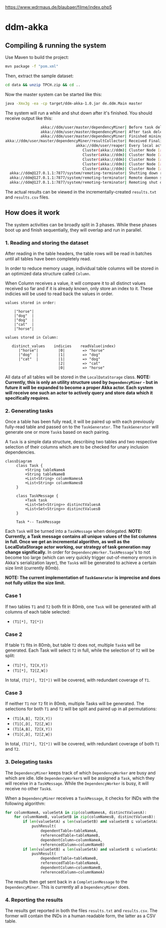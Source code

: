 https://www.wdrmaus.de/blaubaer/filme/index.php5


# ddm-akka

## Compiling & running the system

Use Maven to build the project:

```sh
mvn package -f "pom.xml"
```

Then, extract the sample dataset:

```sh
cd data && unzip TPCH.zip && cd ..
```

Now the master system can be started like this:

```sh
java -Xmx3g -ea -cp target/ddm-akka-1.0.jar de.ddm.Main master
```

The system will run a while and shut down after it's finished. You  should receive output like this:

```sh
                akka://ddm/user/master/dependencyMiner| Before task delegation: 0 unassigned tasks
                akka://ddm/user/master/dependencyMiner| After task delegation: 0 unassigned tasks
                akka://ddm/user/master/dependencyMiner| Finished mining within 154548 ms!
akka://ddm/user/master/dependencyMiner/resultCollector| Received FinalizeMessage!
                                akka://ddm/user/reaper| Every local actor has been reaped. Terminating the actor system...
                                   Cluster(akka://ddm)| Cluster Node [akka://ddm@127.0.1.1:7877] - Marked address [akka://ddm@127.0.1.1:7877] as [Leaving]
                                   Cluster(akka://ddm)| Cluster Node [akka://ddm@127.0.1.1:7877] - Leader is moving node [akka://ddm@127.0.1.1:7877] to [Exiting]
                                   Cluster(akka://ddm)| Cluster Node [akka://ddm@127.0.1.1:7877] - Exiting completed
                                   Cluster(akka://ddm)| Cluster Node [akka://ddm@127.0.1.1:7877] - Shutting down...
                                   Cluster(akka://ddm)| Cluster Node [akka://ddm@127.0.1.1:7877] - Successfully shut down
  akka://ddm@127.0.1.1:7877/system/remoting-terminator| Shutting down remote daemon.
  akka://ddm@127.0.1.1:7877/system/remoting-terminator| Remote daemon shut down; proceeding with flushing remote transports.
  akka://ddm@127.0.1.1:7877/system/remoting-terminator| Remoting shut down.
```

The actual results can be viewed in the incrementally-created `results.txt` and `results.csv` files.

## How does it work

The system activities can be broadly split in 3 phases. While these phases boot up and finish sequentially, they will overlap and run in parallel.

### 1. Reading and storing the dataset

After reading in the table headers, the table rows will be read in batches until all tables have been completely read.

In order to reduce memory usage, individual table columns will be stored in an optimized data structure called `Column`.

When Column receives a value, it will compare it to all distinct values received so far and if it is already known, only store an index to it. These indicies will be used to read back the values in order. 

```
values stored in order:

    |"horse"|
    |"dog"  |
    |"dog"  |
    |"cat"  |
    |"horse"|

values stored in Column:

   distinct_values    indicies    readValue(index)
      |"horse"|         |0|        => "horse"
      |"dog"  |         |1|        => "dog"
      |"cat"  |         |1|        => "dog"
                        |2|        => "cat"
                        |0|        => "horse"

```

All data of all tables will be stored in the `LocalDataStorage` class. __NOTE: Currently, this is only an utility structure used by `DependencyMiner` - but in future it will be expanded to become a proper Akka actor. Each system will receive one such an actor to actively query and store data which it specifically requires.__

### 2. Generating tasks

Once a table has been fully read, it will be paired up with each previously fully-read table and passed on to the `TaskGenerator`. The `TaskGenerator` will generate one or more `Task`s based on each pairing.

A `Task` is a simple data structure, describing two tables and two respective selection of their columns which are to be checked for unary inclusion dependencies. 

```mermaid
classDiagram
     class Task {
         +String tableNameA
         +String tableNameB
         +List<String> columnNamesA
         +List<String> columnNamesB
     }
     
     class TaskMessage {
         +Task task
         +List<Set<String>> distinctValuesA
         +List<Set<String>> distinctValuesB
     }

     Task *-- TaskMessage
```

Each `Task` will be turned into a `TaskMessage` when delegated. __NOTE: Currently, a Task message contains all unique values of the list columns in full. Once we get an incremental algorithm, as well as the LocalDataStorage actor working, our strategy of task generation may change significally.__
In order for `DependencyWorker.TaskMessage`'s to not become too large (which can very quickly trigger out-of-memory errors in Akka's serialization layer), the `Task`s will be generated to achieve a certain size limit (currently 80mb).

__NOTE: The current implementation of `TaskGenerator` is imprecise and does not fully utilize the size limit.__

### Case 1

If two tables `T1` and `T2` both fit in 80mb, one `Task` will be generated with all columns of each table selected:

* `(T1[*], T2[*])`

### Case 2

If table `T1` fits in 80mb, but table `T2` does not, multiple `Task`s will be generated. Each Task will select `T2` in full, while the selection of `T2` will be split: 

* `(T1[*], T2[X,Y])`
* `(T1[*], T2[Z,W])`

In total, `(T1[*], T2[*])` will be covered, with redundant coverage of `T1`.

### Case 3

If neither `T1` nor `T2` fit in 80mb, multiple Tasks will be generated. The selections for both `T1` and `T2` will be split and paired up in all permutations:

* `(T1[A,B], T2[X,Y])`
* `(T1[C,D], T2[Z,W])`
* `(T1[A,B], T2[X,Y])`
* `(T1[C,D], T2[Z,W])`

In total, `(T1[*], T2[*])` will be covered, with redundant coverage of both `T1` and `T2`.

### 3. Delegating tasks

The `DependencyMiner` keeps track of which `DependencyWorker` are busy and which are idle. Idle `DependencyWorker`s will be assigned a `Task`, which they will receive in a `TaskMessage`. While the `DependencyWorker` is busy, it will receive no other `Task`s.

When a `DependencyMiner` receives a `TaskMessage`, it checks for INDs with the following algorithm:

```python
for columnNameA, valueSetA in zip(columNamesA, distinctValuesA):
    for columnNameB, valueSetB in zip(columNamesB, distinctValuesB):
        if len(valueSetA) ≤ len(valueSetB) and valueSetB ⊆ valueSetA:
            pushResult(
                dependentTable=tableNameA,
                referencedTable=tableNameB,
                dependentColumn=columnNameA,
                referencedColumn=columnNameB)
        if len(valueSetB) ≤ len(valueSetA) and valueSetB ⊆ valueSetA:
            pushResult(
                dependentTable=tableNameB,
                referencedTable=tableNameA,
                dependentColumn=columnNameB,
                referencedColumn=columnNameA)
```

The results then get sent back in a `CompletionMessage` to the `DependencyMiner`. This is currently all a `DependencyMiner` does.

### 4. Reporting the results

The results get reported in both the files `results.txt` and `results.csv`. The former will contain the INDs in a human readable form, the latter as a CSV table.


[`Column`]: ./src/main/java/de/ddm/structures/Column.java
[`LocalDataStorage`]: ./src/main/java/de/ddm/structures/LocalDataStorage.java
[`Task`]: ./src/main/java/de/ddm/structures/Task.java
[`TaskGenerator`]: ./src/main/java/de/ddm/structures/TaskGenerator.java
[`DependencyMiner`]: ./src/main/java/de/ddm/actors/profiling/DependencyMiner.java
[`DependencyWorker`]: ./src/main/java/de/ddm/actors/profiling/DependencyWorker.java